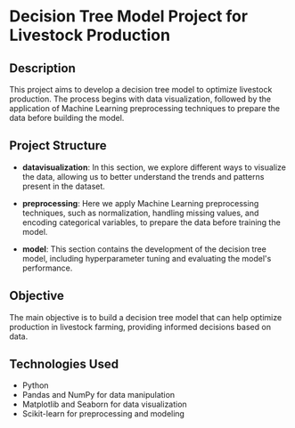 # Decision Tree Model Project for Livestock Production

## Description

This project aims to develop a decision tree model to optimize livestock production. The process begins with data visualization, followed by the application of Machine Learning preprocessing techniques to prepare the data before building the model.

## Project Structure

- **datavisualization**: In this section, we explore different ways to visualize the data, allowing us to better understand the trends and patterns present in the dataset.

- **preprocessing**: Here we apply Machine Learning preprocessing techniques, such as normalization, handling missing values, and encoding categorical variables, to prepare the data before training the model.

- **model**: This section contains the development of the decision tree model, including hyperparameter tuning and evaluating the model's performance.

## Objective

The main objective is to build a decision tree model that can help optimize production in livestock farming, providing informed decisions based on data.

## Technologies Used

- Python
- Pandas and NumPy for data manipulation
- Matplotlib and Seaborn for data visualization
- Scikit-learn for preprocessing and modeling
